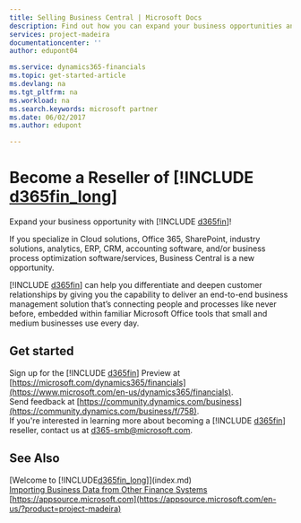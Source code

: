 ```yaml
---
title: Selling Business Central | Microsoft Docs
description: Find out how you can expand your business opportunities and become a Microsoft partner and Business Central  reseller.   
services: project-madeira
documentationcenter: ''
author: edupont04

ms.service: dynamics365-financials
ms.topic: get-started-article
ms.devlang: na
ms.tgt_pltfrm: na
ms.workload: na
ms.search.keywords: microsoft partner
ms.date: 06/02/2017
ms.author: edupont

---
```

# Become a Reseller of [!INCLUDE [d365fin_long](includes/d365fin_long_md.md)]
Expand your business opportunity with [!INCLUDE [d365fin](includes/d365fin_md.md)]!  

If you specialize in Cloud solutions, Office 365, SharePoint, industry solutions, analytics, ERP, CRM, accounting software, and/or business process optimization software/services, Business Central is a new opportunity.   

[!INCLUDE [d365fin](includes/d365fin_md.md)] can help you differentiate and deepen customer relationships by giving you the capability to deliver an end-to-end business management solution that’s connecting people and processes like never before, embedded within familiar Microsoft Office tools that small and medium businesses use every day.  

## Get started
Sign up for the [!INCLUDE [d365fin](includes/d365fin_md.md)] Preview at [https://microsoft.com/dynamics365/financials](https://www.microsoft.com/en-us/dynamics365/financials).  
Send feedback at [https://community.dynamics.com/business](https://community.dynamics.com/business/f/758).  
If you're interested in learning more about becoming a [!INCLUDE [d365fin](includes/d365fin_md.md)] reseller, contact us at [d365-smb@microsoft.com](mailto:d365-smb@microsoft.com).  

## See Also
[Welcome to [!INCLUDE[d365fin_long](includes/d365fin_long_md.md)]](index.md)  
[Importing Business Data from Other Finance Systems](across-import-data-configuration-packages.md)  
[https://appsource.microsoft.com](https://appsource.microsoft.com/en-us/?product=project-madeira)  
